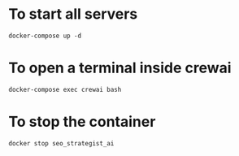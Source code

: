 # To start all servers
`docker-compose up -d`

# To open a terminal inside crewai
`docker-compose exec crewai bash`

# To stop the container
`docker stop seo_strategist_ai`